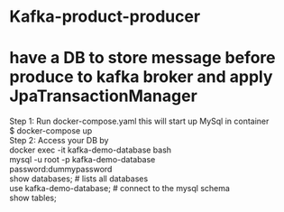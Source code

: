 # Kafka-product-producer

# have a DB to store message before produce to kafka broker and apply JpaTransactionManager
Step 1: Run docker-compose.yaml this will start up MySql in container<br />
$ docker-compose up<br />
Step 2: Access your DB by<br />
docker exec -it kafka-demo-database bash<br />
mysql -u root -p kafka-demo-database<br />
password:dummypassword<br />
show databases; # lists all databases<br />
use kafka-demo-database; # connect to the mysql schema<br />
show tables;<br />